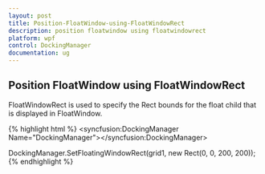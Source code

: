 ```yaml
---
layout: post
title: Position-FloatWindow-using-FloatWindowRect
description: position floatwindow using floatwindowrect
platform: wpf
control: DockingManager
documentation: ug
---
```


## Position FloatWindow using FloatWindowRect

FloatWindowRect is used to specify the Rect bounds for the float child that is displayed in FloatWindow.

{% highlight html %}
<syncfusion:DockingManager Name="DockingManager"><Grid Name="grid1" syncfusion:DockingManager.State="Float" syncfusion:DockingManager.FloatingWindowRect="0,0,200,200"/></syncfusion:DockingManager>

DockingManager.SetFloatingWindowRect(grid1, new Rect(0, 0, 200, 200));
{% endhighlight  %}


